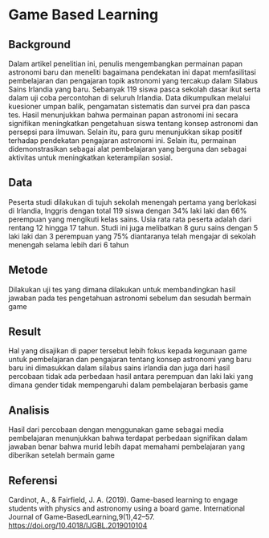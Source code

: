 # Game Based Learning
## Background
Dalam artikel penelitian ini, penulis mengembangkan permainan papan astronomi baru dan meneliti bagaimana pendekatan ini dapat memfasilitasi pembelajaran dan pengajaran topik astronomi yang tercakup dalam Silabus Sains Irlandia yang baru. Sebanyak 119 siswa pasca sekolah dasar ikut serta dalam uji coba percontohan di seluruh Irlandia. Data dikumpulkan melalui kuesioner umpan balik, pengamatan sistematis dan survei pra dan pasca tes. Hasil menunjukkan bahwa permainan papan astronomi ini secara signifikan meningkatkan pengetahuan siswa tentang konsep astronomi dan persepsi para ilmuwan. Selain itu, para guru menunjukkan sikap positif terhadap pendekatan pengajaran astronomi ini. Selain itu, permainan didemonstrasikan sebagai alat pembelajaran yang berguna dan sebagai aktivitas untuk meningkatkan keterampilan sosial.
## Data
Peserta studi dilakukan di tujuh sekolah menengah pertama yang berlokasi di Irlandia, Inggris dengan total 119 siswa dengan 34% laki laki dan 66% perempuan yang mengikuti kelas sains. Usia rata rata peserta adalah dari rentang 12 hingga 17 tahun. Studi ini juga melibatkan 8 guru sains dengan 5 laki laki dan 3 perempuan yang 75% diantaranya telah mengajar di sekolah menengah selama lebih dari 6 tahun
## Metode
Dilakukan uji tes yang dimana dilakukan untuk membandingkan hasil jawaban pada tes pengetahuan astronomi sebelum dan sesudah bermain game
## Result
Hal yang disajikan di paper tersebut lebih fokus kepada kegunaan game untuk pembelajaran dan pengajaran tentang konsep astronomi yang baru baru ini dimasukkan dalam silabus sains irlandia dan juga dari hasil percobaan tidak ada perbedaan hasil antara perempuan dan laki laki  yang dimana gender tidak mempengaruhi dalam pembelajaran berbasis game
## Analisis
Hasil dari percobaan dengan menggunakan game sebagai media pembelajaran menunjukkan bahwa terdapat perbedaan signifikan dalam jawaban benar bahwa murid lebih dapat memahami pembelajaran yang diberikan setelah bermain game
## Referensi
Cardinot, A., & Fairfield, J. A. (2019). Game-based learning to engage students with physics and astronomy using a board game. International Journal of Game-BasedLearning,9(1),42–57. https://doi.org/10.4018/IJGBL.2019010104
